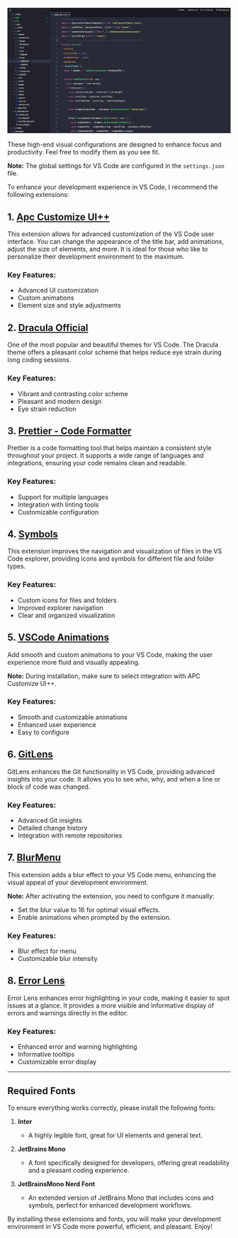 ![Preview](./preview.png)

These high-end visual configurations are designed to enhance focus and productivity. Feel free to modify them as you see fit.

**Note:** The global settings for VS Code are configured in the `settings.json` file.

To enhance your development experience in VS Code, I recommend the following extensions:

## 1. [Apc Customize UI++](https://marketplace.visualstudio.com/items?itemName=brandonkirbyson.vscode-animations)
This extension allows for advanced customization of the VS Code user interface. You can change the appearance of the title bar, add animations, adjust the size of elements, and more. It is ideal for those who like to personalize their development environment to the maximum.

### Key Features:
- Advanced UI customization
- Custom animations
- Element size and style adjustments

## 2. [Dracula Official](https://marketplace.visualstudio.com/items?itemName=dracula-theme.theme-dracula)
One of the most popular and beautiful themes for VS Code. The Dracula theme offers a pleasant color scheme that helps reduce eye strain during long coding sessions.

### Key Features:
- Vibrant and contrasting color scheme
- Pleasant and modern design
- Eye strain reduction

## 3. [Prettier - Code Formatter](https://marketplace.visualstudio.com/items?itemName=esbenp.prettier-vscode)
Prettier is a code formatting tool that helps maintain a consistent style throughout your project. It supports a wide range of languages and integrations, ensuring your code remains clean and readable.

### Key Features:
- Support for multiple languages
- Integration with linting tools
- Customizable configuration

## 4. [Symbols](https://marketplace.visualstudio.com/items?itemName=miguelsolorio.symbols)
This extension improves the navigation and visualization of files in the VS Code explorer, providing icons and symbols for different file and folder types.

### Key Features:
- Custom icons for files and folders
- Improved explorer navigation
- Clear and organized visualization

## 5. [VSCode Animations](https://marketplace.visualstudio.com/items?itemName=brandonkirbyson.vscode-animations)
Add smooth and custom animations to your VS Code, making the user experience more fluid and visually appealing.

**Note:** During installation, make sure to select integration with APC Customize UI++.

### Key Features:
- Smooth and customizable animations
- Enhanced user experience
- Easy to configure

## 6. [GitLens](https://marketplace.visualstudio.com/items?itemName=eamodio.gitlens)
GitLens enhances the Git functionality in VS Code, providing advanced insights into your code. It allows you to see who, why, and when a line or block of code was changed.

### Key Features:
- Advanced Git insights
- Detailed change history
- Integration with remote repositories

## 7. [BlurMenu](https://marketplace.visualstudio.com/items?itemName=example.blur-menu)
This extension adds a blur effect to your VS Code menu, enhancing the visual appeal of your development environment.

**Note:** After activating the extension, you need to configure it manually:
- Set the blur value to 16 for optimal visual effects.
- Enable animations when prompted by the extension.

### Key Features:
- Blur effect for menu
- Customizable blur intensity

## 8. [Error Lens](https://marketplace.visualstudio.com/items?itemName=usernamehw.errorlens)
Error Lens enhances error highlighting in your code, making it easier to spot issues at a glance. It provides a more visible and informative display of errors and warnings directly in the editor.

### Key Features:
- Enhanced error and warning highlighting
- Informative tooltips
- Customizable error display

---

## Required Fonts

To ensure everything works correctly, please install the following fonts:

1. **Inter**
   - A highly legible font, great for UI elements and general text.

2. **JetBrains Mono**
   - A font specifically designed for developers, offering great readability and a pleasant coding experience.

3. **JetBrainsMono Nerd Font**
   - An extended version of JetBrains Mono that includes icons and symbols, perfect for enhanced development workflows.

By installing these extensions and fonts, you will make your development environment in VS Code more powerful, efficient, and pleasant. Enjoy!
